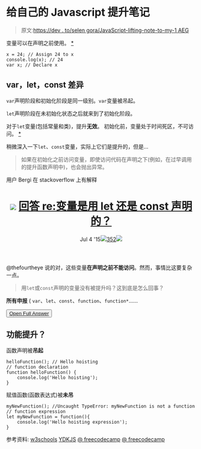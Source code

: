 # 给自己的 Javascript 提升笔记

> 原文:[https://dev . to/selen gora/JavaScript-lifting-note-to-my-1 AEG](https://dev.to/selengora/javascript-hoisting-note-to-myself-1aeg)

变量可以在声明之前使用。 [*](https://www.w3schools.com/js/js_hoisting.asp)

```
x = 24; // Assign 24 to x
console.log(x); // 24
var x; // Declare x 
```

## [](#var-let-const-differences)var，let，const 差异

`var`声明阶段和初始化阶段是同一级别。`var`变量被吊起。

`let`声明阶段在未初始化状态之后就来到了初始化阶段。

对于`let`变量(包括常量和类)，提升**无效**。
初始化前，变量处于时间死区，不可访问。 [*](https://dmitripavlutin.com/variables-lifecycle-and-why-let-is-not-hoisted/)

稍微深入一下`let`、`const`变量，实际上它们是提升的，但是…

> 如果在初始化之前访问变量，即使访问代码在声明之下(例如，在过早调用的提升函数声明中)，也会抛出异常。

用户 Bergi 在 stackoverflow 上有解释

<header>

# ![](../Images/01c67cd39e9a8e551fcb75e1091225e9.png) [ 回答 re:变量是用 let 还是 const 声明的？](https://stackoverflow.com/questions/31219420/are-variables-declared-with-let-or-const-hoisted/31222689#31222689)

Jul 4 '15[![](../Images/e3f0373ec76330150a340eacd410b600.png)352![](../Images/f7bb704c8c93dfae05d2b57012ed2754.png)](https://stackoverflow.com/questions/31219420/are-variables-declared-with-let-or-const-hoisted/31222689#31222689) </header>

@thefourtheye 说的对，这些变量**在声明之前不能访问**。然而，事情比这要复杂一点。

> 用`let`或`const`声明的变量没有被提升吗？这到底是怎么回事？

**所有申报** ( `var`、`let`、`const`、`function`、`function*`……

<button class="ltag__stackexchange--btn" type="button">[Open Full Answer](https://stackoverflow.com/questions/31219420/are-variables-declared-with-let-or-const-hoisted/31222689#31222689)</button>

## [](#function-hoisting)功能提升？

函数声明被**吊起**

```
helloFunction(); // Hello hoisting
// function declaration
function helloFunction() {
    console.log('Hello hoisting');
} 
```

赋值函数(函数表达式)被**未吊**

```
myNewFunction(); //Uncaught TypeError: myNewFunction is not a function
// function expression
let myNewFunction = function(){
    console.log('Hello hoisting expression');
} 
```

参考资料:
[w3schools](https://www.w3schools.com/js/js_hoisting.asp)
[YDKJS](https://github.com/getify/You-Dont-Know-JS/blob/master/up%20%26%20going/ch2.md)
[@ freecodecamp](https://www.freecodecamp.org/news/what-is-variable-hoisting-differentiating-between-var-let-and-const-in-es6-f1a70bb43d)
[@ freecodecamp](https://www.freecodecamp.org/news/function-hoisting-hoisting-interview-questions-b6f91dbc2be8)